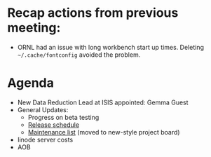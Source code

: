 # Recap actions from previous meeting:

- ORNL had an issue with long workbench start up times. Deleting `~/.cache/fontconfig` avoided the problem.

# Agenda
- New Data Reduction Lead at ISIS appointed: Gemma Guest
- General Updates:
  - Progress on beta testing
  - [Release schedule](https://github.com/mantidproject/mantid/milestones)
  - [Maintenance list](https://github.com/mantidproject/mantid/projects/15) (moved to new-style project board)
- linode server costs
- AOB
